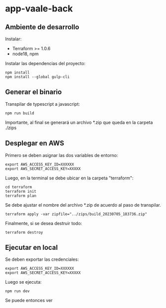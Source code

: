 # app-vaale-back

## Ambiente de desarrollo

Instalar:

- Terraform >= 1.0.6
- node18, npm

Instalar las dependencias del proyecto:

```
npm install
npm install --global gulp-cli
```

## Generar el binario

Transpilar de typescript a javascript:
```
npm run build
```
Importante, al final se generará un archivo \*.zip que queda en la carpeta ./zips

## Desplegar en AWS

Primero se deben asignar las dos variables de entorno:

```
export AWS_ACCESS_KEY_ID=XXXXXX
export AWS_SECRET_ACCESS_KEY=XXXXX
```

Luego, en la terminal se debe ubicar en la carpeta "terraform":

```
cd terraform
terraform init
terraform plan
```

Se debe ajustar el nombre del archivo \*.zip de acuerdo al paso de transpilar.

```
terraform apply -var zipfile="../zips/build_20230705_183736.zip"
```

Finalmente, si se desea destruir todo:

```
terraform destroy
```
## Ejecutar en local

Se deben exportar las credenciales:
```
export AWS_ACCESS_KEY_ID=XXXXXX
export AWS_SECRET_ACCESS_KEY=XXXXX
```
Luego se ejecuta:
```
npm run dev
```
Se puede entonces ver 